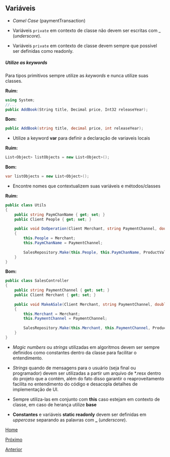 ## Variáveis

- _Camel Case_ (paymentTransaction)

- Variáveis `private` em contexto de classe não devem ser escritas com _ (_underscore_).

- Variáveis `private` em contexto de classe devem sempre que possível ser definidas como readonly.

##### Utilize as keywords
  Para tipos primitivos sempre utilize as _keywords_ e nunca utilize suas classes.

**Ruim:**
```csharp
using System;
//...
public AddBook(String title, Decimal price, Int32 releaseYear);
```

**Bom:**
```csharp
public AddBook(string title, decimal price, int releaseYear);
```

- Utilize a keyword **var** para definir a declaração de variaveis locais

**Ruim:**

```csharp
List<Object> listObjects = new List<Object>();
```

**Bom:**

```csharp
var listObjects = new List<Object>();
```

- Encontre nomes que contextualizem suas variáveis e métodos/classes

**Ruim:**
```csharp
public class Utils
{
    public string PaymChanName { get; set; }
    public Client People { get; set; }
    
    public void DoOperation(Client Merchant, string PaymentChannel, double ProductValue)
    {
        this.People = Merchant;
        this.PaymChanName = PaymentChannel;
        
        SalesRepository.Make(this.People, this.PaymChanName, ProductValue);
    }
}
```

**Bom:**
```csharp
public class SalesController
{
    public string PaymentChannel { get; set; }
    public Client Merchant { get; set; }
    
    public void MakeASale(Client Merchant, string PaymentChannel, double ProductValue)
    {
        this.Merchant = Merchant;
        this.PaymentChannel = PaymentChannel;
        
        SalesRepository.Make(this.Merchant, this.PaymentChannel, ProductValue);
    }
}
```

- _Magic numbers_ ou _strings_ utilizadas em algoritmos devem ser sempre definidos como constantes dentro da classe para facilitar o entendimento.

- _Strings_ quando de mensagens para o usuário (seja final ou programador) devem ser utilizadas a partir um arquivo de *.resx dentro do projeto que a contém, além do fato disso garantir o reaproveitamento facilita no entendimento do código e desacopla detalhes de implementação de UI.

- Sempre utiliza-las em conjunto com **this** caso estejam em contexto de classe, em caso de herança utilize **base**

- **Constantes** e variáveis **static readonly** devem ser definidas em _uppercase_ separando as palavras com **_** (_underscore_).


[Home](https://github.com/Cappta/best-practices)

[Próximo](https://github.com/Cappta/best-practices/blob/master/codingGuidelines/AccessLevels.md)

[Anterior](https://github.com/Cappta/best-practices/blob/master/codingGuidelines/Methods.md)